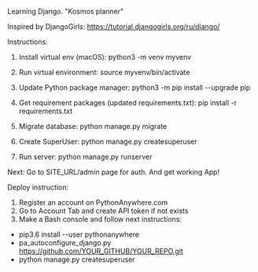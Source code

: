 Learning Django. "Kosmos planner"

Inspired by DjangoGirls:
https://tutorial.djangogirls.org/ru/django/

Instructions:
1) Install virtual env (macOS):
python3 -m venv myvenv

2) Run virtual environment:
source myvenv/bin/activate

3) Update Python package manager:
python3 -m pip install --upgrade pip

4) Get requirement packages (updated requirements.txt):
pip install -r requirements.txt

5) Migrate database:
python manage.py migrate

6) Create SuperUser:
python manage.py createsuperuser

7) Run server:
python manage.py runserver

Next: Go to SITE_URL/admin page for auth.
And get working App!

<!-- Below: instruction to deploy on PythonAnywhere -->
Deploy instruction:

1) Register an account on PythonAnywhere.com
2) Go to Account Tab and create API token if not exists
3) Make a Bash console and follow next instructions:

- pip3.6 install --user pythonanywhere
- pa_autoconfigure_django.py https://github.com/YOUR_GITHUB/YOUR_REPO.git
- python manage.py createsuperuser